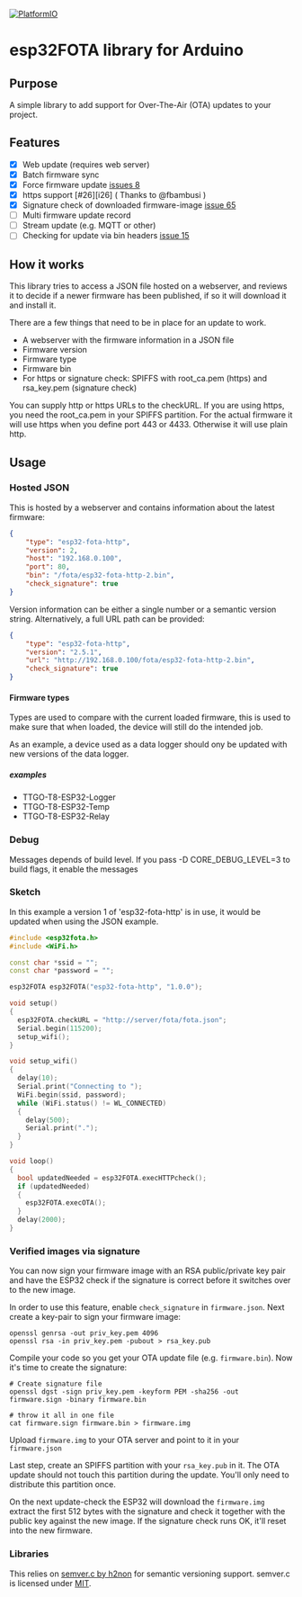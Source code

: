 [![PlatformIO](https://github.com/chrisjoyce911/esp32FOTA/workflows/PlatformIO/badge.svg)](https://github.com/chrisjoyce911/esp32FOTA/actions/)

# esp32FOTA library for Arduino

## Purpose

A simple library to add support for Over-The-Air (OTA) updates to your project.

## Features

- [x] Web update (requires web server)
- [x] Batch firmware sync
- [x] Force firmware update [issues 8]
- [x] https support [#26][i26] ( Thanks to @fbambusi )
- [x] Signature check of downloaded firmware-image [issue 65]
- [ ] Multi firmware update record
- [ ] Stream update (e.g. MQTT or other)
- [ ] Checking for update via bin headers [issue 15]

## How it works

This library tries to access a JSON file hosted on a webserver, and reviews it to decide if a newer firmware has been published, if so it will download it and install it.

There are a few things that need to be in place for an update to work.

- A webserver with the firmware information in a JSON file
- Firmware version
- Firmware type
- Firmware bin
- For https or signature check: SPIFFS with root_ca.pem (https) and rsa_key.pem (signature check)

You can supply http or https URLs to the checkURL. If you are using https, you need the root_ca.pem in your SPIFFS partition. For the actual firmware it will use https when you define port 443 or 4433. Otherwise it will use plain http.

## Usage

### Hosted JSON

This is hosted by a webserver and contains information about the latest firmware:

```json
{
    "type": "esp32-fota-http",
    "version": 2,
    "host": "192.168.0.100",
    "port": 80,
    "bin": "/fota/esp32-fota-http-2.bin",
    "check_signature": true
}
```

Version information can be either a single number or a semantic version string. Alternatively, a full URL path can be provided:

```json
{
    "type": "esp32-fota-http",
    "version": "2.5.1",
    "url": "http://192.168.0.100/fota/esp32-fota-http-2.bin",
    "check_signature": true
}
```

#### Firmware types

Types are used to compare with the current loaded firmware, this is used to make sure that when loaded, the device will still do the intended job.

As an example, a device used as a data logger should ony be updated with new versions of the data logger.

##### examples

- TTGO-T8-ESP32-Logger
- TTGO-T8-ESP32-Temp
- TTGO-T8-ESP32-Relay


### Debug

Messages depends of build level. If you pass -D CORE_DEBUG_LEVEL=3 to build flags, it enable the messages

### Sketch

In this example a version 1  of 'esp32-fota-http' is in use, it would be updated when using the JSON example.

```cpp
#include <esp32fota.h>
#include <WiFi.h>

const char *ssid = "";
const char *password = "";

esp32FOTA esp32FOTA("esp32-fota-http", "1.0.0");

void setup()
{
  esp32FOTA.checkURL = "http://server/fota/fota.json";
  Serial.begin(115200);
  setup_wifi();
}

void setup_wifi()
{
  delay(10);
  Serial.print("Connecting to ");
  WiFi.begin(ssid, password);
  while (WiFi.status() != WL_CONNECTED)
  {
    delay(500);
    Serial.print(".");
  }
}

void loop()
{
  bool updatedNeeded = esp32FOTA.execHTTPcheck();
  if (updatedNeeded)
  {
    esp32FOTA.execOTA();
  }
  delay(2000);
}
```
### Verified images via signature

You can now sign your firmware image with an RSA public/private key pair and have the ESP32 check if the signature is correct before
it switches over to the new image.

In order to use this feature, enable `check_signature` in `firmware.json`. Next create a key-pair to sign your firmware image:
```
openssl genrsa -out priv_key.pem 4096
openssl rsa -in priv_key.pem -pubout > rsa_key.pub
```

Compile your code so you get your OTA update file (e.g. `firmware.bin`). Now it's time to create the signature:
```
# Create signature file
openssl dgst -sign priv_key.pem -keyform PEM -sha256 -out firmware.sign -binary firmware.bin

# throw it all in one file
cat firmware.sign firmware.bin > firmware.img
```

Upload `firmware.img` to your OTA server and point to it in your `firmware.json`

Last step, create an SPIFFS partition with your `rsa_key.pub` in it. The OTA update should not touch this partition during the update. You'll only need to distribute this partition once.

On the next update-check the ESP32 will download the `firmware.img` extract the first 512 bytes with the signature and check it together with the public key against the new image. If the signature check runs OK, it'll reset into the new firmware.


[issue 15]: https://github.com/chrisjoyce911/esp32FOTA/issues/15
[issues 8]: https://github.com/chrisjoyce911/esp32FOTA/issues/8
[issue 65]: https://github.com/chrisjoyce911/esp32FOTA/issues/65


### Libraries

This relies on [semver.c by h2non](https://github.com/h2non/semver.c) for semantic versioning support. semver.c is licensed under [MIT](https://github.com/h2non/semver.c/blob/master/LICENSE).
